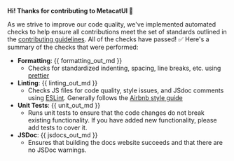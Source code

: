 **Hi! Thanks for contributing to MetacatUI :tada:**

As we strive to improve our code quality, we've implemented automated checks to help ensure all contributions meet the set of standards outlined in the [contributing guidelines](https://github.com/NCEAS/metacatui/blob/main/CONTRIBUTING.md). All of the checks have passed! :white_check_mark: Here's a summary of the checks that were performed:

  - **Formatting**: {{ formatting_out_md }}
    - Checks for standardized indenting, spacing, line breaks, etc. using [prettier](https://prettier.io/)
  - **Linting**: {{ linting_out_md }}
    - Checks JS files for code quality, style issues, and JSdoc comments using [ESLint](https://eslint.org/). Generally follows the [Airbnb style guide](https://github.com/airbnb/javascript)
  - **Unit Tests**: {{ unit_out_md }}
    - Runs unit tests to ensure that the code changes do not break existing functionality. If you have added new functionality, please add tests to cover it.
  - **JSDoc**: {{ jsdocs_out_md }}
    - Ensures that building the docs website succeeds and that there are no JSDoc warnings.

